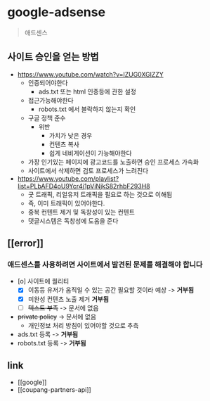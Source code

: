 # google-adsense
> 애드센스

## 사이트 승인을 얻는 방법
+ https://www.youtube.com/watch?v=lZUG0XGlZZY
  - 인증되어야한다
    - ads.txt 또는 html 인증등에 관한 설정
  - 접근가능해야한다
    - robots.txt 에서 블락하지 않는지 확인
  - 구글 정책 준수
    - 위반
      - 가치가 낮은 경우
      - 컨텐츠 복사
      - 쉽게 네비게이션이 가능해야한다
  - 가장 인기있는 페이지에 광고코드를 노출하면 승인 프로세스 가속화
  - 사이트에서 삭제하면 검토 프로세스가 느려진다
+ https://www.youtube.com/playlist?list=PLbAFD4oU9Ycr4j1pViNjkS82rhbF293H8
  - 굿 트래픽, 리얼유저 트래픽을 필요로 하는 것으로 이해됨
  - 즉, 이미 트래픽이 있어야한다.
  - 중복 컨텐트 제거 및 독창성이 있는 컨텐트
  - 댓글시스템은 독창성에 도움을 준다

## [[error]]
### 애드센스를 사용하려면 사이트에서 발견된 문제를 해결해야 합니다
- [o] 사이트에 퀄리티
  - [X] 이동등 유저가 움직일 수 있는 공간 필요할 것이라 예상 -> **거부됨**
  - [X] 미완성 컨텐츠 노출 제거 **거부됨**
  - [ ] ~~텍스트 부족~~ -> 문서에 없음
- ~~private policy~~ -> 문서에 없음
  - 개인정보 처리 방침이 있어야할 것으로 추측
- ads.txt 등록 -> **거부됨**
- robots.txt 등록 -> **거부됨**

## link
- [[google]]
- [[coupang-partners-api]]
